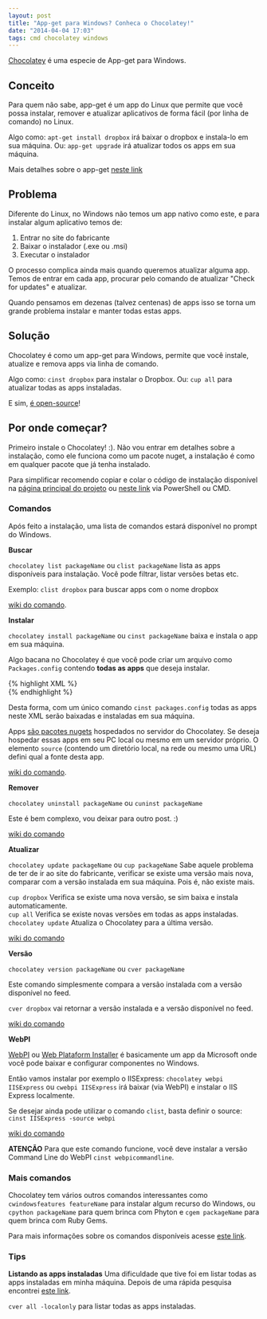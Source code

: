 ```yaml
---
layout: post
title: "App-get para Windows? Conheca o Chocolatey!"
date: "2014-04-04 17:03"
tags: cmd chocolatey windows
---
```


[Chocolatey](http://chocolatey.org/) é uma especie de App-get para Windows.

## Conceito
Para quem não sabe, app-get é um app do Linux que permite que você possa instalar, remover e atualizar aplicativos de forma fácil (por linha de comando) no Linux.

Algo como: `apt-get install dropbox` irá baixar o dropbox e instala-lo em sua máquina.
Ou: `app-get upgrade` irá atualizar todos os apps em sua máquina.

Mais detalhes sobre o app-get [neste link](https://help.ubuntu.com/community/AptGet/Howto)

## Problema
Diferente do Linux, no Windows não temos um app nativo como este, e para instalar algum aplicativo temos de:

 1. Entrar no site do fabricante
 2. Baixar o instalador (.exe ou .msi)
 3. Executar o instalador

O processo complica ainda mais quando queremos atualizar alguma app. Temos de entrar em cada app, procurar pelo comando de atualizar "Check for updates" e atualizar.

Quando pensamos em dezenas (talvez centenas) de apps isso se torna um grande problema instalar e manter todas estas apps.

## Solução
Chocolatey é como um app-get para Windows, permite que você instale, atualize e remova apps via linha de comando.

Algo como: `cinst dropbox` para instalar o Dropbox.
Ou: `cup all` para atualizar todas as apps instaladas.

E sim, [é open-source](https://github.com/chocolatey/chocolatey)!

## Por onde começar?
Primeiro instale o Chocolatey! :). Não vou entrar em detalhes sobre a instalação, como ele funciona como um pacote nuget, a instalação é como em qualquer pacote que já tenha instalado.

Para simplificar recomendo copiar e colar o código de instalação disponível na [página principal do projeto](http://chocolatey.org/) ou [neste link](https://github.com/chocolatey/chocolatey/wiki/Installation) via PowerShell ou CMD.

### Comandos
Após feito a instalação, uma lista de comandos estará disponível no prompt do Windows.

**Buscar**

`chocolatey list packageName` ou `clist packageName` lista as apps disponíveis para instalação. Você pode filtrar, listar versões betas etc.

Exemplo: `clist dropbox` para buscar apps com o nome dropbox

[wiki do comando](https://github.com/chocolatey/chocolatey/wiki/CommandsList).

**Instalar**  

`chocolatey install packageName` ou `cinst packageName` baixa e instala o app em sua máquina.

Algo bacana no Chocolatey é que você pode criar um arquivo como `Packages.config` contendo **todas as apps** que deseja instalar.

{% highlight XML %}
	<?xml version="1.0" encoding="utf-8"?>
	<packages>
	  <package id="apackage" />
	  <package id="anotherPackage" version="1.1" />
	  <package id="chocolateytestpackage" version="0.1" source="somelocation" />
	</packages>  
{% endhighlight %}

Desta forma, com um único comando `cinst packages.config` todas as apps neste XML serão baixadas e instaladas em sua máquina.

Apps [são pacotes nugets](https://github.com/chocolatey/chocolatey/wiki/CreatePackages#nuspec) hospedados no servidor do Chocolatey.  Se deseja hospedar essas apps em seu PC local ou mesmo em um servidor próprio. O elemento `source` (contendo um diretório local, na rede ou mesmo uma URL) defini qual a fonte desta app.

[wiki do comando](https://github.com/chocolatey/chocolatey/wiki/CommandsInstall).

**Remover**  

`chocolatey uninstall packageName` ou `cuninst packageName`

Este é bem complexo, vou deixar para outro post. :)

[wiki do comando](https://github.com/chocolatey/chocolatey/wiki/CommandsUninstall)

**Atualizar**  

`chocolatey update packageName` ou `cup packageName`
Sabe aquele problema de ter de ir ao site do fabricante, verificar se existe uma versão mais nova, comparar com a versão instalada em sua máquina. Pois é, não existe mais.

`cup dropbox` Verifica se existe uma nova versão, se sim baixa e instala automaticamente.  
`cup all` Verifica se existe novas versões em todas as apps instaladas.  
`chocolatey update` Atualiza o Chocolatey para a última versão.

[wiki do comando](https://github.com/chocolatey/chocolatey/wiki/CommandsUpdate)

**Versão**

`chocolatey version packageName` ou `cver packageName`

Este comando simplesmente compara a versão instalada com a versão disponível no feed.

`cver dropbox` vai retornar a versão instalada e a versão disponível no feed.

[wiki do comando](https://github.com/chocolatey/chocolatey/wiki/CommandsVersion)

**WebPI**  

[WebPI](http://en.wikipedia.org/wiki/Microsoft_Web_Platform_Installer) ou [Web Plataform Installer](http://www.microsoft.com/web/downloads/platform.aspx) é basicamente um app da Microsoft onde você pode baixar e configurar componentes no Windows.

Então vamos instalar por exemplo o IISExpress:
`chocolatey webpi IISExpress` ou `cwebpi IISExpress` irá baixar (via WebPI) e instalar o IIS Express localmente.

Se desejar ainda pode utilizar o comando `clist`, basta definir o source: `cinst IISExpress -source webpi`

[wiki do comando](https://github.com/chocolatey/chocolatey/wiki/CommandsWebPI)

**ATENÇÃO**
Para que este comando funcione, você deve instalar a versão Command Line do WebPI `cinst webpicommandline`.

### Mais comandos

Chocolatey tem vários outros comandos interessantes como `cwindowsfeatures featureName` para instalar algum recurso do Windows, ou `cpython packageName` para quem brinca com Phyton e `cgem packageName` para quem brinca com Ruby Gems.

Para mais informações sobre os comandos disponíveis acesse [este link](https://github.com/chocolatey/chocolatey/wiki/CommandsReference).

### Tips

**Listando as apps instaladas**
Uma dificuldade que tive foi em listar todas as apps instaladas em minha máquina.
Depois de uma rápida pesquisa encontrei [este link](https://github.com/chocolatey/chocolatey/issues/125).

`cver all -localonly` para listar todas as apps instaladas.

